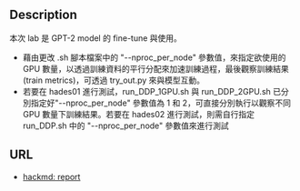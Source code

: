## Description
本次 lab 是 GPT-2 model 的 fine-tune 與使用。
- 藉由更改 .sh 腳本檔案中的 "--nproc_per_node" 參數值，來指定欲使用的 GPU 數量，以透過訓練資料的平行分配來加速訓練過程，最後觀察訓練結果 (train metrics)，可透過 try_out.py 來與模型互動。
- 若要在 hades01 進行測試，run_DDP_1GPU.sh 與 run_DDP_2GPU.sh 已分別指定好"--nproc_per_node" 參數值為 1 和 2，可直接分別執行以觀察不同 GPU 數量下訓練結果。若要在 hades02 進行測試，則需自行指定 run_DDP.sh 中的 "--nproc_per_node" 參數值來進行測試
## URL
- [hackmd: report](https://hackmd.io/@u_46AznXS7-aLzZ7_uD4WQ/HkwjzDRt6)